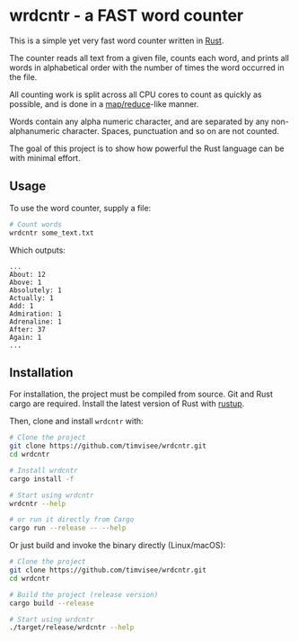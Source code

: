 # wrdcntr - a FAST word counter
This is a simple yet very fast word counter written in [Rust][rust].

The counter reads all text from a given file, counts each word,
and prints all words in alphabetical order with the number of times the word
occurred in the file.

All counting work is split across all CPU cores to count as quickly as possible,
and is done in a [map/reduce][mapreduce]-like manner.

Words contain any alpha numeric character, and are separated by any
non-alphanumeric character. Spaces, punctuation and so on are not counted.

The goal of this project is to show how powerful the Rust language can be with
minimal effort.

## Usage
To use the word counter, supply a file:
```bash
# Count words
wrdcntr some_text.txt
```

Which outputs:

```
...
About: 12
Above: 1
Absolutely: 1
Actually: 1
Add: 1
Admiration: 1
Adrenaline: 1
After: 37
Again: 1
...
```

## Installation
For installation, the project must be compiled from source.
Git and Rust cargo are required.
Install the latest version of Rust with [rustup][rustup].

Then, clone and install `wrdcntr` with:

```bash
# Clone the project
git clone https://github.com/timvisee/wrdcntr.git
cd wrdcntr

# Install wrdcntr
cargo install -f

# Start using wrdcntr
wrdcntr --help

# or run it directly from Cargo
cargo run --release -- --help
```

Or just build and invoke the binary directly (Linux/macOS):

```bash
# Clone the project
git clone https://github.com/timvisee/wrdcntr.git
cd wrdcntr

# Build the project (release version)
cargo build --release

# Start using wrdcntr
./target/release/wrdcntr --help
```


[rust]: https://rust-lang.org/
[rustup]: https://rustup.rs/
[mapreduce]: https://en.wikipedia.org/wiki/MapReduce
